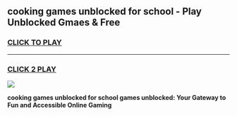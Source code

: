 
## cooking games unblocked for school - Play Unblocked Gmaes & Free
<h3>
<a href="https://news.freeplayer.one?title=cooking_games_unblocked_for_school&ref=23F">CLICK TO PLAY</a></h3>
<hr>

<h3>
<a href="https://news.freeplayer.one?title=cooking_games_unblocked_for_school&ref=23F">CLICK 2 PLAY</a>
  
</h3>

<a href="https://news.freeplayer.one?title=cooking_games_unblocked_for_school&ref=23F/"><img src="https://clearcache.store/games.png"></a>


**cooking games unblocked for school games unblocked: Your Gateway to Fun and Accessible Online Gaming**

